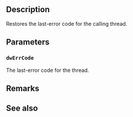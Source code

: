 ## Description

Restores the last-error code for the calling thread.

## Parameters

### `dwErrCode`

The last-error code for the thread.

## Remarks

## See also